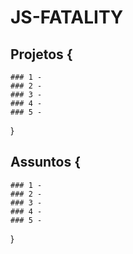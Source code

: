 # JS-FATALITY

## Projetos {

    ### 1 -
    ### 2 -
    ### 3 -
    ### 4 -
    ### 5 -

}

## Assuntos {

    ### 1 -
    ### 2 -
    ### 3 -
    ### 4 -
    ### 5 -

}
